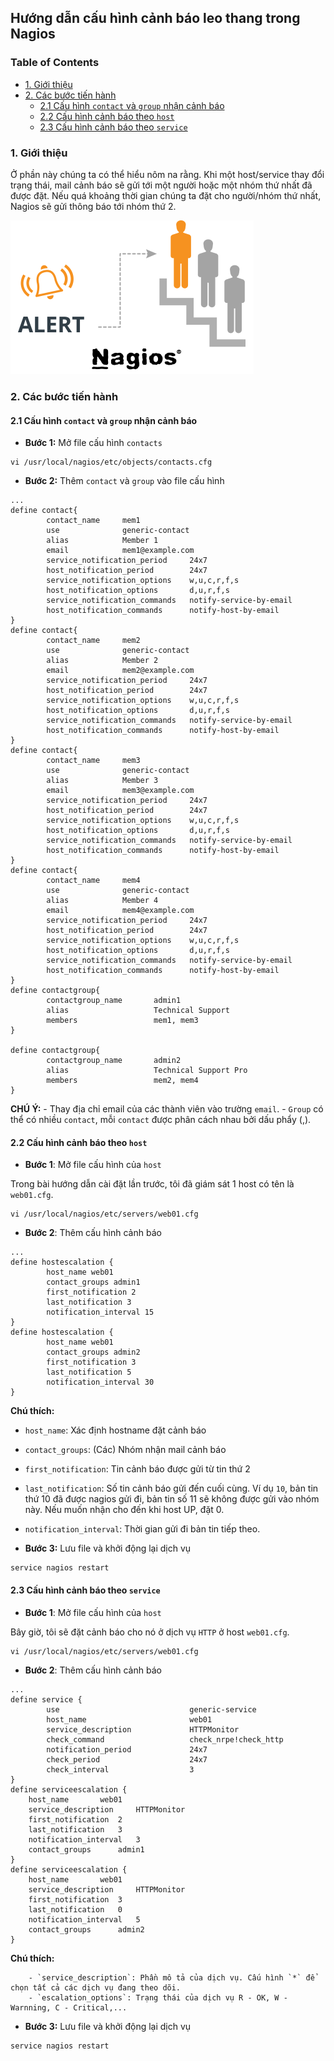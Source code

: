 ## Hướng dẫn cấu hình cảnh báo leo thang trong Nagios

### Table of Contents

- [1. Giới thiệu](#1)
- [2. Các bước tiến hành](#2)
    - [2.1 Cấu hình `contact` và `group` nhận cảnh báo](#2.1)
    - [2.2 Cấu hình cảnh báo theo `host`](#2.2)
    - [2.3 Cấu hình cảnh báo theo `service`](#2.3)
   
<a name="1"></a>   
### 1. Giới thiệu

Ở phần này chúng ta có thể hiểu nôm na rằng. Khi một host/service thay đổi trạng thái, mail cảnh báo sẽ gửi tới một người hoặc một nhóm thứ nhất đã được đặt. Nếu quá khoảng thời gian chúng ta đặt cho người/nhóm thứ nhất, Nagios sẽ gửi thông báo tới nhóm thứ 2.

<img src="../../images/nagiosescalation.png" />

<a name="2"></a>
### 2. Các bước tiến hành

<a name="2.1"></a>
#### 2.1 Cấu hình `contact` và `group` nhận cảnh báo

- **Bước 1:** Mở file cấu hình `contacts`

```
vi /usr/local/nagios/etc/objects/contacts.cfg
```

- **Bước 2:** Thêm `contact` và `group` vào file cấu hình

```
...
define contact{
        contact_name     mem1
        use				 generic-contact
        alias            Member 1
        email            mem1@example.com
        service_notification_period     24x7	
        host_notification_period        24x7	
        service_notification_options    w,u,c,r,f,s
        host_notification_options       d,u,r,f,s
        service_notification_commands   notify-service-by-email	
        host_notification_commands      notify-host-by-email
}       
define contact{
        contact_name     mem2
        use				 generic-contact
        alias            Member 2
        email            mem2@example.com
        service_notification_period     24x7	
        host_notification_period        24x7	
        service_notification_options    w,u,c,r,f,s
        host_notification_options       d,u,r,f,s
        service_notification_commands   notify-service-by-email	
        host_notification_commands      notify-host-by-email
}       
define contact{
        contact_name     mem3
        use				 generic-contact
        alias            Member 3
        email            mem3@example.com
        service_notification_period     24x7	
        host_notification_period        24x7	
        service_notification_options    w,u,c,r,f,s
        host_notification_options       d,u,r,f,s
        service_notification_commands   notify-service-by-email	
        host_notification_commands      notify-host-by-email
}       
define contact{
        contact_name     mem4
        use				 generic-contact
        alias            Member 4
        email            mem4@example.com
        service_notification_period     24x7	
        host_notification_period        24x7	
        service_notification_options    w,u,c,r,f,s
        host_notification_options       d,u,r,f,s
        service_notification_commands   notify-service-by-email	
        host_notification_commands      notify-host-by-email
}  
define contactgroup{
        contactgroup_name       admin1
        alias                   Technical Support
        members                 mem1, mem3
}
        
define contactgroup{
        contactgroup_name       admin2
        alias                   Technical Support Pro
        members                 mem2, mem4
}
```

**CHÚ Ý:** 
    - Thay địa chỉ email của các thành viên vào trường `email`.
    - `Group` có thể có nhiều `contact`, mỗi `contact` được phân cách nhau bởi dấu phẩy (,).

<a name="2.2"></a>
#### 2.2 Cấu hình cảnh báo theo `host`

- **Bước 1**: Mở file cấu hình của `host`

Trong bài hướng dẫn cài đặt lần trước, tôi đã giám sát 1 host có tên là `web01.cfg`.

```
vi /usr/local/nagios/etc/servers/web01.cfg
```

- **Bước 2**: Thêm cấu hình cảnh báo

```
...
define hostescalation {
        host_name web01
        contact_groups admin1
        first_notification 2
        last_notification 3
        notification_interval 15
}
define hostescalation {
        host_name web01
        contact_groups admin2
        first_notification 3
        last_notification 5
        notification_interval 30
}
```

**Chú thích:**

- `host_name`: Xác định hostname đặt cảnh báo
- `contact_groups`: (Các) Nhóm nhận mail cảnh báo
- `first_notification`: Tin cảnh báo được gửi từ tin thứ 2
- `last_notification`: Số tin cảnh báo gửi đến cuối cùng. Ví dụ `10`, bản tin thứ 10 đã được nagios gửi đi, bản tin số 11 sẽ không được gửi vào nhóm này. Nếu muốn nhận cho đến khi host UP, đặt 0.
- `notification_interval`: Thời gian gửi đi bản tin tiếp theo.

- **Bước 3:** Lưu file và khởi động lại dịch vụ

```
service nagios restart
```

<a name="2.3"></a>
#### 2.3 Cấu hình cảnh báo theo `service`


- **Bước 1**: Mở file cấu hình của `host`

Bây giờ, tôi sẽ đặt cảnh báo cho nó ở dịch vụ `HTTP` ở host `web01.cfg`.

```
vi /usr/local/nagios/etc/servers/web01.cfg
```

- **Bước 2**: Thêm cấu hình cảnh báo

```
...
define service {
        use                             generic-service
        host_name                       web01
        service_description             HTTPMonitor
        check_command                   check_nrpe!check_http
        notification_period             24x7
        check_period		        	24x7
        check_interval		        	3 
}
define serviceescalation {
	host_name		web01
	service_description	    HTTPMonitor
	first_notification	2
	last_notification	3
	notification_interval	3
	contact_groups		admin1
}
define serviceescalation {
	host_name       web01
	service_description     HTTPMonitor
	first_notification	3
	last_notification	0
	notification_interval	5
	contact_groups		admin2
}	
```

**Chú thích:**

        - `service_description`: Phần mô tả của dịch vụ. Cấu hình `*` để chọn tất cả các dịch vụ đang theo dõi.
        - `escalation_options`: Trạng thái của dịch vụ R - OK, W - Warnning, C - Critical,...
    
- **Bước 3:** Lưu file và khởi động lại dịch vụ

```
service nagios restart
```